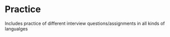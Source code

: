 # Practice
Includes practice of different interview questions/assignments in all kinds of langualges
